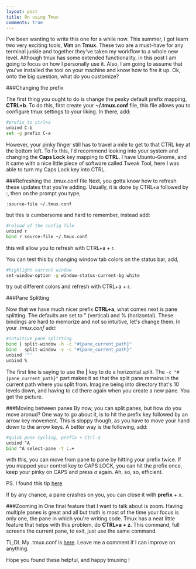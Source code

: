 ```yaml
---
layout: post
title: On using Tmux 
comments: true
---
```


I've been wanting to write this one for a while now. This summer, I got learn two very exciting tools, **Vim** an **Tmux**. These two are a must-have for any terminal junkie and together they've taken my workflow to a whole new level. Although tmux has some extended functionality, in this post I am going to focus on how I personally use it. Also, I am going to assume that you've installed the tool on your machine and know how to fire it up. Ok, onto the big question, what do you customize?

###Changing the prefix

The first thing you ought to do is change the pesky default prefix mapping, **CTRL+b**. To do this, first create your **~/.tmux.conf** file, this file allows you to configure tmux settings to your liking. In there, add: 

```sh
#prefix to ctrl+a
unbind C-b
set -g prefix C-a 
```

However, your pinky finger still has to travel a mile to get to that CTRL key at the bottom left. To fix this, I'd recommend looking into your system and changing the **Caps Lock** key mapping to **CTRL**. I have Ubuntu-Gnome, and it came with a nice little piece of software called Tweak Tool, here I was able to turn my Caps Lock key into CTRL.

###Refreshing the .tmux.conf file
Next, you gotta know how to refresh these updates that you're adding. Usually, it is done by CTRL+a followed by :, then on the prompt you type, 

```:source-file ~/.tmux.conf```

but this is cumbersome and hard to remember, instead add:

```sh
#reload of the config file
unbind r
bind r source-file ~/.tmux.conf
```

this will allow you to refresh with CTRL+a + r.

You can test this by changing window tab colors on the status bar, add,

```sh
#highlight current window
set-window-option -g window-status-current-bg white 
```

try out different colors and refresh with CTRL+a + r.

###Pane Splitting

Now that we have much nicer prefix **CTRL+a**, what comes next is pane splitting. The defaults are set to " (vertical) and % (horizontal). These bindings are hard to memorize and not so intuitive, let's change them. In your *.tmux.conf* add:

```sh
#intuitive pane splitting
bind | split-window -h -c "#{pane_current_path}"
bind - split-window -v -c "#{pane_current_path}"
unbind '"'
unbind %
```

The first line is saying to use the **|** key to do a horizontal split. The ```-c "#{pane_current_path}"``` part makes it so that the split pane remains in the current path where you split from. Imagine being into directory that's 10 levels down, and having to cd there again when you create a new pane. You get the picture.

###Moving between panes
By now, you can split panes, but how do you move aronud? One way to go about it, is to hit the prefix key followed by an arrow key movement. This is sloppy though, as you have to move your hand down to the arrow keys. A better way is the following, add:

```sh
#quick pane cycling, prefix + Ctrl-a 
unbind ^A
bind ^A select-pane -t :.+
```

with this, you can move from pane to pane by hitting your prefix twice.
If you mapped your control key to CAPS LOCK, you can hit the prefix once, keep your pinky on CAPS and press *a* again. Ah, so, so, efficient.

PS. I found this tip [here](https://robots.thoughtbot.com/a-tmux-crash-course)

If by any chance, a pane crashes on you, you can close it with **prefix** + x.

###Zooming in
One final feature that I want to talk about is zoom. Having multiple panes is great and all but truth is most of the time your focus is only one, the pane in which you're writing code. Tmux has a neat little feature that helps with this problem, do **CTRL+a + z**. This command, full screens the current pane, to exit, just use the same command.

TL;DL My .tmux.conf is [here](https://gist.github.com/danielcodes/ea6ee30d2ff032421b2e). Leave me a comment if I can improve on anything.

Hope you found these helpful, and happy tmuxing !

